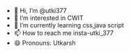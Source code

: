 - 👋 Hi, I’m @utki377
- 👀 I’m interested in CWIT
- 🌱 I’m currently learning css,java script
- 📫 How to reach me insta-utki_377
- 😄 Pronouns: Utkarsh

<!---
utki377/utki377 is a ✨ special ✨ repository because its `README.md` (this file) appears on your GitHub profile.
You can click the Preview link to take a look at your changes.
--->
